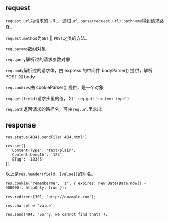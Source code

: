 ## request

`request.url`为请求的 URL，通过`url.parse(request.url).pathname`得到请求路径。

`request.method`为`GET` || `POST`之类的方法。

`req.params`数组对象

`req.query`解析过的请求参数对象

`req.body`解析过的请求体，由 express 的中间件 bodyParser() 提供，解析 POST 的 body

`req.cookies`由 cookieParser() 提供，是一个对象

`req.get(field)`请求头里的值，如：`req.get('content-type')`

`req.path`返回请求的路径名，可由`req.url`里求出

## response

`res.status(404).sendFile('404.html')`

```
res.set({
  'Content-Type': 'text/plain',
  'Content-Length': '123',
  'ETag': '12345'
})
```

以上是`res.header(field, [value])`的别名。

`res.cookie('rememberme', '1', { expires: new Date(Date.now() + 900000), httpOnly: true });`

`res.redirect(301, 'http://example.com');`

`res.charset = 'value';`

`res.send(404, 'Sorry, we cannot find that!');`




